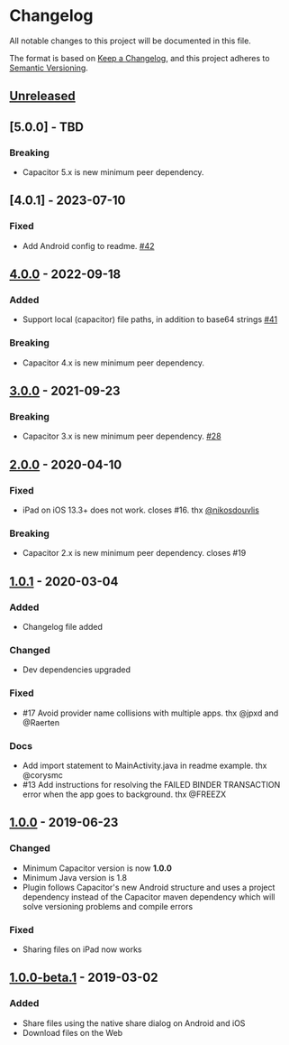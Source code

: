 # Changelog
All notable changes to this project will be documented in this file.

The format is based on [Keep a Changelog](https://keepachangelog.com/en/1.0.0/),
and this project adheres to [Semantic Versioning](https://semver.org/spec/v2.0.0.html).

## [Unreleased]

## [5.0.0] - TBD

### Breaking
- Capacitor 5.x is new minimum peer dependency.

## [4.0.1] - 2023-07-10

### Fixed

- Add Android config to readme. [#42](https://github.com/moberwasserlechner/capacitor-filesharer/issues/42)

## [4.0.0] - 2022-09-18

### Added
- Support local (capacitor) file paths, in addition to base64 strings [#41](https://github.com/moberwasserlechner/capacitor-filesharer/pull/41)

### Breaking
- Capacitor 4.x is new minimum peer dependency.

## [3.0.0] - 2021-09-23

### Breaking
- Capacitor 3.x is new minimum peer dependency. [#28](https://github.com/moberwasserlechner/capacitor-filesharer/issues/28)

## [2.0.0] - 2020-04-10

### Fixed
- iPad on iOS 13.3+ does not work. closes #16. thx [@nikosdouvlis](https://github.com/nikosdouvlis)

### Breaking
- Capacitor 2.x is new minimum peer dependency. closes #19

## [1.0.1] - 2020-03-04

### Added
- Changelog file added

### Changed
- Dev dependencies upgraded

### Fixed
- #17 Avoid provider name collisions with multiple apps. thx @jpxd and @Raerten

### Docs
- Add import statement to MainActivity.java in readme example. thx @corysmc
- #13 Add instructions for resolving the FAILED BINDER TRANSACTION error when the app goes to background. thx @FREEZX

## [1.0.0] - 2019-06-23

### Changed
- Minimum Capacitor version is now **1.0.0**
- Minimum Java version is 1.8
- Plugin follows Capacitor's new Android structure and uses a project dependency instead of the Capacitor maven dependency which will solve versioning problems and compile errors

### Fixed
- Sharing files on iPad now works

## [1.0.0-beta.1] - 2019-03-02

### Added
- Share files using the native share dialog on Android and iOS
- Download files on the Web

[Unreleased]: https://github.com/moberwasserlechner/capacitor-filesharer/compare/4.0.0...main
[4.0.0]: https://github.com/moberwasserlechner/capacitor-filesharer/compare/3.0.0...4.0.0
[3.0.0]: https://github.com/moberwasserlechner/capacitor-filesharer/compare/2.0.0...3.0.0
[2.0.0]: https://github.com/moberwasserlechner/capacitor-filesharer/compare/1.0.1...2.0.0
[1.0.1]: https://github.com/moberwasserlechner/capacitor-filesharer/compare/1.0.0...1.0.1
[1.0.0]: https://github.com/moberwasserlechner/capacitor-filesharer/compare/1.0.0-beta.1...1.0.0
[1.0.0-beta.1]: https://github.com/moberwasserlechner/capacitor-filesharer/releases/tag/1.0.0-beta.1
